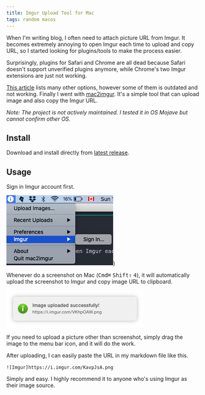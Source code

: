 ```yaml
---
title: Imgur Upload Tool for Mac
tags: random macos
---
```


When I'm writing blog, I often need to attach picture URL from Imgur. It becomes extremely annoying to open Imgur each time to upload and copy URL, so I started looking for plugins/tools to make the process easier.

Surprisingly, plugins for Safari and Chrome are all dead because Safari doesn't support unverified plugins anymore, while Chrome's two Imgur extensions are just not working.

[This article](https://help.imgur.com/hc/en-us/articles/209592766-Tools-for-Imgur) lists many other options, however some of them is outdated and not working. Finally I went with [mac2imgur](https://github.com/mileswd/mac2imgur). It's a simple tool that can upload image and also copy the Imgur URL.

*Note: The project is not actively maintained. I tested it in OS Mojave but cannot confirm other OS.*

## Install
Download and install directly from [latest release](https://github.com/mileswd/mac2imgur/releases/tag/b226).

## Usage
Sign in Imgur account first.

![Imgur](/assets/imgur1.png))

Whenever do a screenshot on Mac (<kbd>Cmd⌘</kbd> <kbd>Shift⇧</kbd> <kbd>4</kbd>), it will automatically upload the screenshot to Imgur and copy image URL to clipboard.

![Imgur](/assets/imgur2.png)

If you need to upload a picture other than screenshot, simply drag the image to the menu bar icon, and it will do the work.

After uploading, I can easily paste the URL in my markdown file like this.

```
![Imgur]https://i.imgur.com/KavpJsA.png
```

Simply and easy. I highly recommend it to anyone who's using Imgur as their image source.
